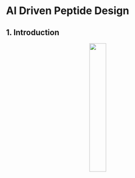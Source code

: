 # AI Driven Peptide Design

## 1. Introduction
<p align="center">
    <img width="30%" src="https://raw.githubusercontent.com/saracarolina12/IA_School/master/MUFRAMEX/Chemestry/imgs/aminoAcids.jpg"> </img>
</p>